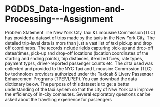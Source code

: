 # PGDDS_Data-Ingestion-and-Processing---Assignment
Problem Statement    The New York City Taxi &amp; Limousine Commission (TLC) has provided a dataset of trips made by the taxis in the New York City. The detailed trip-level data is more than just a vast list of taxi pickup and drop off coordinates.       The records include fields capturing pick-up and drop-off dates/times, pick-up and drop-off locations (location coordinates of the starting and ending points), trip distances, itemized fares, rate types, payment types, driver-reported passenger counts etc. The data used was collected and provided to the NYC Taxi and Limousine Commission (TLC) by technology providers authorized under the Taxicab &amp; Livery Passenger Enhancement Programs (TPEP/LPEP). You can download the data dictionary below.
The purpose of this dataset is to get a better understanding of the taxi system so that the city of New York can improve the efficiency of in-city commutes. Several exploratory questions can be asked about the travelling experience for passengers.
